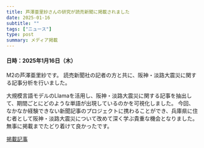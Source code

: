 ```yaml
---
title: 芦澤亜里紗さんの研究が読売新聞に掲載されました
date: 2025-01-16
subtitle: ""
tags: ["ニュース"]
type: post
summary: メディア掲載
---
```


#### 日時：2025年1月16日（木）

M2の芦澤亜里紗です。
読売新聞社の記者の方と共に、阪神・淡路大震災に関する記事分析を行いました。

大規模言語モデルのLlamaを活用し、阪神・淡路大震災に関する記事を抽出して、期間ごとにどのような単語が出現しているのかを可視化しました。
今回、なかなか経験できない新聞記事のプロジェクトに携わることができ、兵庫県に住む者として阪神・淡路大震災について改めて深く学ぶ貴重な機会となりました。無事に掲載までたどり着けて良かったです。

[掲載記事](https://www.yomiuri.co.jp/local/kansai/feature/shinsai117/20250116-OYTAT50005/)

